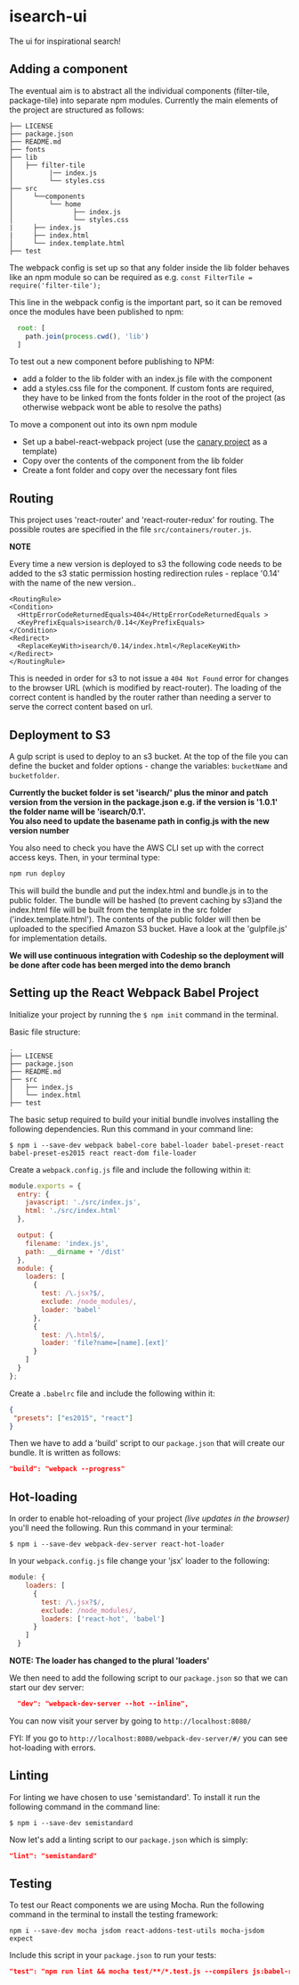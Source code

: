 # isearch-ui
The ui for inspirational search!

## Adding a component

The eventual aim is to abstract all the individual components (filter-tile, package-tile) into separate npm modules. Currently the main elements of the project are structured as follows:

```
├── LICENSE
├── package.json
├── README.md
├── fonts
├── lib
│   ├── filter-tile
│         |── index.js
│         └── styles.css
├── src
│     └──components
│         └── home
│               ├── index.js
│               └── styles.css
|     ├── index.js
|     ├── index.html
│     └── index.template.html
├── test         
```

The webpack config is set up so that any folder inside the lib folder behaves like an npm module so can be required as e.g. `const FilterTile = require('filter-tile');`

This line in the webpack config is the important part, so it can be removed once the modules have been published to npm:

```js
  root: [
    path.join(process.cwd(), 'lib')
  ]
```

To test out a new component before publishing to NPM:

* add a folder to the lib folder with an index.js file with the component
* add a styles.css file for the component. If custom fonts are required, they have to be linked from the fonts folder in the root of the project (as otherwise webpack wont be able to resolve the paths)

To move a component out into its own npm module
* Set up a babel-react-webpack project (use the [canary project](https://github.com/numo-labs/react-canary-component) as a template)
* Copy over the contents of the component from the lib folder
* Create a font folder and copy over the necessary font files

## Routing

This project uses 'react-router' and 'react-router-redux' for routing. The possible routes are specified in the file `src/containers/router.js`.

**NOTE**

Every time a new version is deployed to s3 the following code needs to be added to the s3 static permission hosting redirection rules - replace '0.14' with the name of the new version..

```
<RoutingRule>
<Condition>
  <HttpErrorCodeReturnedEquals>404</HttpErrorCodeReturnedEquals >
  <KeyPrefixEquals>isearch/0.14</KeyPrefixEquals>
</Condition>
<Redirect>
  <ReplaceKeyWith>isearch/0.14/index.html</ReplaceKeyWith>
</Redirect>
</RoutingRule>
```

This is needed in order for s3 to not issue a `404 Not Found` error for changes to the browser URL (which is modified by react-router). The loading of the correct content is handled by the router rather than needing a server to serve the correct content based on url.


## Deployment to S3

A gulp script is used to deploy to an s3 bucket. At the top of the file you can define the bucket and folder options - change the variables: `bucketName` and `bucketfolder`.  

**Currently the bucket folder is set 'isearch/' plus the minor and patch version from the version in the package.json e.g. if the version is '1.0.1' the folder name will be 'isearch/0.1'.  
You also need to update the basename path in config.js with the new version number**

You also need to check you have the AWS CLI set up with the correct access keys. Then, in your terminal type:

```js
npm run deploy

```

This will build the bundle and put the index.html and bundle.js in to the public folder. The bundle will be hashed (to prevent caching by s3)and the index.html file will be built from the template in the src folder ('index.template.html'). The contents of the public folder will then be uploaded to the specified Amazon S3 bucket. Have a look at the 'gulpfile.js' for implementation details.

**We will use continuous integration with Codeship so the deployment will be done after code has been merged into the demo branch**


## Setting up the React Webpack Babel Project

Initialize your project by running the `$ npm init` command in the terminal.  

Basic file structure:
```
.
├── LICENSE
├── package.json
├── README.md
├── src
│   ├── index.js
│   └── index.html
├── test         
```


The basic setup required to build your initial bundle involves installing the following dependencies. Run this command in your command line:

`$ npm i --save-dev webpack babel-core babel-loader babel-preset-react babel-preset-es2015 react react-dom file-loader`

Create a `webpack.config.js` file and include the following within it:

```js
module.exports = {
  entry: {
    javascript: './src/index.js',
    html: './src/index.html'
  },

  output: {
    filename: 'index.js',
    path: __dirname + '/dist'
  },
  module: {
    loaders: [
      {
        test: /\.jsx?$/,
        exclude: /node_modules/,
        loader: 'babel'
      },
      {
        test: /\.html$/,
        loader: 'file?name=[name].[ext]'
      }
    ]
  }
};
```

Create a `.babelrc` file and include the following within it:
```json
{
 "presets": ["es2015", "react"]
}
```

Then we have to add a 'build' script to our `package.json` that will create our bundle. It is written as follows:

```json
"build": "webpack --progress"
```

## Hot-loading
In order to enable hot-reloading of your project _(live updates in the browser)_ you'll need the following. Run this command in your terminal:

`$ npm i --save-dev webpack-dev-server react-hot-loader`

In your `webpack.config.js` file change your 'jsx' loader to the following:

```js
module: {
    loaders: [
      {
        test: /\.jsx?$/,
        exclude: /node_modules/,
        loaders: ['react-hot', 'babel']
      }
    ]
  }
```
**NOTE: The loader has changed to the plural 'loaders'**

We then need to add the following script to our `package.json` so that we can start our dev server:

```json
  "dev": "webpack-dev-server --hot --inline",
```
You can now visit your server by going to `http://localhost:8080/`

FYI: If you go to `http://localhost:8080/webpack-dev-server/#/` you can see hot-loading with errors.

## Linting
For linting we have chosen to use 'semistandard'. To install it run the following command in the command line:

`$ npm i --save-dev semistandard`

Now let's add a linting script to our `package.json` which is simply:

```json
"lint": "semistandard"
```

## Testing

To test our React components we are using Mocha. Run the following command in the terminal to install the testing framework:

`npm i --save-dev mocha jsdom react-addons-test-utils mocha-jsdom expect`

Include this script in your `package.json` to run your tests:

```json
"test": "npm run lint && mocha test/**/*.test.js --compilers js:babel-register"
```
